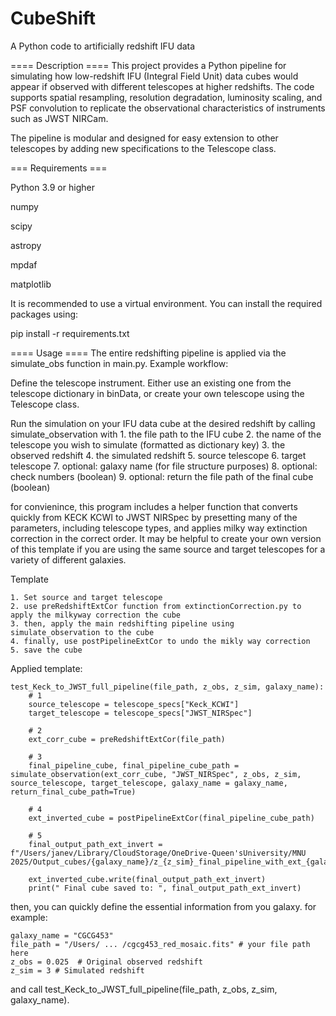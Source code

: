 # CubeShift
A Python code to artificially redshift IFU data

==== Description ====
This project provides a Python pipeline for simulating how low-redshift IFU (Integral Field Unit) data cubes would appear if observed with different telescopes at higher redshifts. The code supports spatial resampling, resolution degradation, luminosity scaling, and PSF convolution to replicate the observational characteristics of instruments such as JWST NIRCam.

The pipeline is modular and designed for easy extension to other telescopes by adding new specifications to the Telescope class.

=== Requirements ===

Python 3.9 or higher

numpy

scipy

astropy

mpdaf

matplotlib

It is recommended to use a virtual environment. 
You can install the required packages using:

pip install -r requirements.txt

==== Usage ====
The entire redshifting pipeline is applied via the simulate_obs function in main.py. Example workflow:

Define the telescope instrument. Either use an existing one from the telescope dictionary in binData, or create your own telescope using the Telescope class. 

Run the simulation on your IFU data cube at the desired redshift by calling simulate_observation with 
    1. the file path to the IFU cube
    2. the name of the telescope you wish to simulate (formatted as dictionary key)
    3. the observed redshift
    4. the simulated redshift
    5. source telescope
    6. target telescope
    7. optional: galaxy name (for file structure purposes)
    8. optional: check numbers (boolean)
    9. optional: return the file path of the final cube (boolean)


for convienince, this program includes a helper function that converts quickly from KECK KCWI to JWST NIRSpec by presetting many of the parameters, including telescope types, and applies milky way extinction correction in the correct order. It may be helpful to create your own version of this template if you are using the same source and target telescopes for a variety of different galaxies.

Template

    1. Set source and target telescope
    2. use preRedshiftExtCor function from extinctionCorrection.py to apply the milkyway correction the cube
    3. then, apply the main redshifting pipeline using simulate_observation to the cube
    4. finally, use postPipelineExtCor to undo the mikly way correction 
    5. save the cube

Applied template:

    test_Keck_to_JWST_full_pipeline(file_path, z_obs, z_sim, galaxy_name):
        # 1
        source_telescope = telescope_specs["Keck_KCWI"]
        target_telescope = telescope_specs["JWST_NIRSpec"]
        
        # 2
        ext_corr_cube = preRedshiftExtCor(file_path)
        
        # 3
        final_pipeline_cube, final_pipeline_cube_path = simulate_observation(ext_corr_cube, "JWST_NIRSpec", z_obs, z_sim, source_telescope, target_telescope, galaxy_name = galaxy_name, return_final_cube_path=True)
        
        # 4
        ext_inverted_cube = postPipelineExtCor(final_pipeline_cube_path)
        
        # 5
        final_output_path_ext_invert = f"/Users/janev/Library/CloudStorage/OneDrive-Queen'sUniversity/MNU 2025/Output_cubes/{galaxy_name}/z_{z_sim}_final_pipeline_with_ext_{galaxy_name}_cube.fits"

        ext_inverted_cube.write(final_output_path_ext_invert)
        print(" Final cube saved to: ", final_output_path_ext_invert)



then, you can quickly define the essential information from you galaxy.
for example:

    galaxy_name = "CGCG453"
    file_path = "/Users/ ... /cgcg453_red_mosaic.fits" # your file path here 
    z_obs = 0.025  # Original observed redshift
    z_sim = 3 # Simulated redshift

and call test_Keck_to_JWST_full_pipeline(file_path, z_obs, z_sim, galaxy_name).
